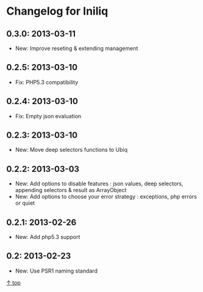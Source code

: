 Changelog for Iniliq
======



0.3.0: 2013-03-11
-------- 

* New: Improve reseting & extending management



0.2.5: 2013-03-10
-------- 

* Fix: PHP5.3 compatibility



0.2.4: 2013-03-10
-------- 

* Fix: Empty json evaluation



0.2.3: 2013-03-10
-------- 

* New: Move deep selectors functions to Ubiq



0.2.2: 2013-03-03
-------- 

* New: Add options to disable features : json values, deep selectors, appending selectors & result as ArrayObject
* New: Add options to choose your error strategy : exceptions, php errors or quiet



0.2.1: 2013-02-26
-------- 

* New: Add php5.3 support



0.2: 2013-02-23
-------- 

* New: Use PSR1 naming standard

[&uarr; top](#readme)